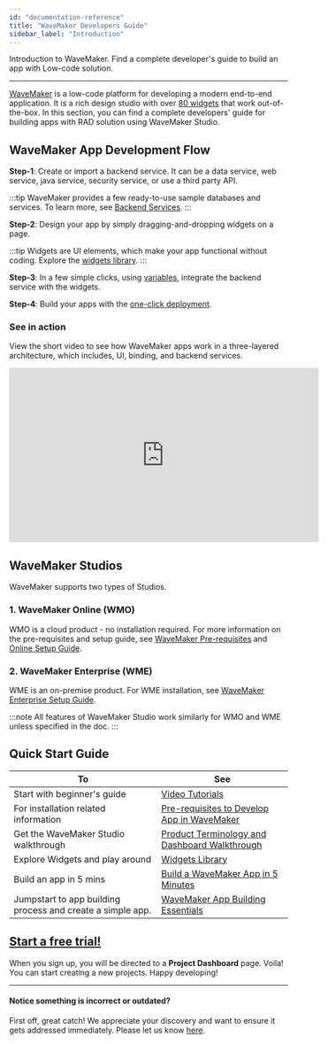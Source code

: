 ```yaml
---
id: "documentation-reference"
title: "WaveMaker Developers Guide"
sidebar_label: "Introduction"
---
```

Introduction to WaveMaker. Find a complete developer's guide to build an app with Low-code solution.

---
[WaveMaker](https://www.wavemaker.com/) is a low-code platform for developing a modern end-to-end application. It is a rich design studio with over [80 widgets](/learn/app-development/widgets/widget-library) that work out-of-the-box. In this section, you can find a complete developers' guide for building apps with RAD solution using WaveMaker Studio.

## WaveMaker App Development Flow 

**Step-1**: Create or import a backend service. It can be a data service, web service, java service, security service, or use a third party API.  

:::tip
WaveMaker provides a few ready-to-use sample databases and services. To learn more, see [Backend Services](/learn/app-development/services/creating-backend-services).
:::

**Step-2**: Design your app by simply dragging-and-dropping widgets on a page. 

:::tip
Widgets are UI elements, which make your app functional without coding. Explore the [widgets library](/learn/app-development/widgets/widget-library). 
:::

**Step-3**: In a few simple clicks, using [variables](/learn/app-development/variables/variables), integrate the backend service with the widgets. 

**Step-4**: Build your apps with the [one-click deployment](/learn/app-development/deployment/one-click-deployment/). 

### See in action 

View the short video to see how WaveMaker apps work in a three-layered architecture, which includes, UI, binding, and backend services.  

<iframe width="560" height="315" src="https://www.youtube.com/embed/videoseries?list=PLNlIJ337WpsjTAfNsPE-16_jaNEEJW-5L" frameborder="0" allow="autoplay; encrypted-media" allowfullscreen="allowfullscreen"></iframe>

## WaveMaker Studios
WaveMaker supports two types of Studios.  
### 1. WaveMaker Online (WMO)
WMO is a cloud product - no installation required. For more information on the pre-requisites and setup guide, see [WaveMaker Pre-requisites](/learn/app-development/wavemaker-overview/pre-requisites) and [Online Setup Guide](/learn/wmo-setup).

### 2. WaveMaker Enterprise (WME)
WME is an on-premise product. For WME installation, see [WaveMaker Enterprise Setup Guide](/learn/installation/wavemaker-enterprise-setup-guide).

:::note
All features of WaveMaker Studio work similarly for WMO and WME unless specified in the doc. 
:::

## Quick Start Guide

|To | See |
|----|----|
|Start with beginner's guide | [Video Tutorials](/learn/tutorials) |
|For installation related information|[Pre-requisites to Develop App in WaveMaker](/learn/app-development/wavemaker-overview/pre-requisites)|
|Get the WaveMaker Studio walkthrough |[Product Terminology and Dashboard Walkthrough](/learn/app-development/wavemaker-overview/product-walkthrough)|
|Explore Widgets and play around|[Widgets Library](/learn/app-development/widgets/widget-library)|
|Build an app in 5 mins | [Build a WaveMaker App in 5 Minutes](https://www.youtube.com/watch?list=PLNlIJ337WpshRs-8eCubDm2vilhsloiqs&v=tLjGGJbrZ2Q)|
|Jumpstart to app building process and create a simple app.|[WaveMaker App Building Essentials](/learn/jump-start/jump-start-app-essentials/)|


## [Start a free trial!](https://www.wavemaker.com/get-started/)
When you sign up, you will be directed to a **Project Dashboard** page. Voila! You can start creating a new projects. Happy developing! 

---
#### Notice something is incorrect or outdated?
First off, great catch! We appreciate your discovery and want to ensure it gets addressed immediately. Please let us know [here](https://github.com/wavemaker/docs/issues/new).